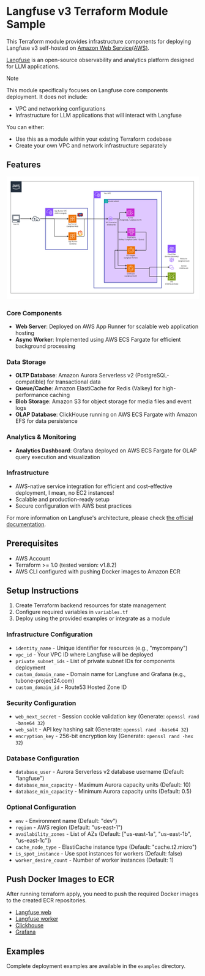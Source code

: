 # Langfuse v3 Terraform Module Sample

This Terraform module provides infrastructure components for deploying Langfuse v3 self-hosted on [Amazon Web Service(AWS)](https://aws.amazon.com/).

[Langfuse](https://langfuse.com/) is an open-source observability and analytics platform designed for LLM applications.

> [!NOTE]
> This module specifically focuses on Langfuse core components deployment. It does not include:
>  - VPC and networking configurations
>  - Infrastructure for LLM applications that will interact with Langfuse
> 
> You can either:
>  - Use this as a module within your existing Terraform codebase
>  - Create your own VPC and network infrastructure separately

## Features

![archtecture.jpg](docs/images/archtecture.jpg)

### Core Components
- **Web Server**: Deployed on AWS App Runner for scalable web application hosting
- **Async Worker**: Implemented using AWS ECS Fargate for efficient background processing

### Data Storage
- **OLTP Database**: Amazon Aurora Serverless v2 (PostgreSQL-compatible) for transactional data
- **Queue/Cache**: Amazon ElastiCache for Redis (Valkey) for high-performance caching
- **Blob Storage**: Amazon S3 for object storage for media files and event logs
- **OLAP Database**: ClickHouse running on AWS ECS Fargate with Amazon EFS for data persistence

### Analytics & Monitoring
- **Analytics Dashboard**: Grafana deployed on AWS ECS Fargate for OLAP query execution and visualization

### Infrastructure
- AWS-native service integration for efficient and cost-effective deployment, I mean, no EC2 instances!
- Scalable and production-ready setup
- Secure configuration with AWS best practices

For more information on Langfuse's architecture, please check [the official documentation](https://langfuse.com/self-hosting#architecture-overview).

## Prerequisites

- AWS Account
- Terraform >= 1.0 (tested version: v1.8.2)
- AWS CLI configured with pushing Docker images to Amazon ECR

## Setup Instructions

1. Create Terraform backend resources for state management
2. Configure required variables in `variables.tf`
3. Deploy using the provided examples or integrate as a module

### Infrastructure Configuration
- `identity_name` - Unique identifier for resources (e.g., "mycompany")
- `vpc_id` - Your VPC ID where Langfuse will be deployed
- `private_subnet_ids` - List of private subnet IDs for components deployment
- `custom_domain_name` - Domain name for Langfuse and Grafana (e.g., tubone-project24.com)
- `custom_domain_id` - Route53 Hosted Zone ID

### Security Configuration
- `web_next_secret` - Session cookie validation key (Generate: `openssl rand -base64 32`)
- `web_salt` - API key hashing salt (Generate: `openssl rand -base64 32`)
- `encryption_key` - 256-bit encryption key (Generate: `openssl rand -hex 32`)

### Database Configuration
- `database_user` - Aurora Serverless v2 database username (Default: "langfuse")
- `database_max_capacity` - Maximum Aurora capacity units (Default: 10)
- `database_min_capacity` - Minimum Aurora capacity units (Default: 0.5)

### Optional Configuration
- `env` - Environment name (Default: "dev")
- `region` - AWS region (Default: "us-east-1")
- `availability_zones` - List of AZs (Default: ["us-east-1a", "us-east-1b", "us-east-1c"])
- `cache_node_type` - ElastiCache instance type (Default: "cache.t2.micro")
- `is_spot_instance` - Use spot instances for workers (Default: false)
- `worker_desire_count` - Number of worker instances (Default: 1)

## Push Docker Images to ECR
After running terraform apply, you need to push the required Docker images to the created ECR repositories.

- [Langfuse web](https://github.com/langfuse/langfuse/pkgs/container/langfuse)
- [Langfuse worker](https://github.com/langfuse/langfuse/pkgs/container/langfuse-worker)
- [Clickhouse](https://hub.docker.com/_/clickhouse)
- [Grafana](https://hub.docker.com/r/grafana/grafana)

## Examples

Complete deployment examples are available in the `examples` directory.
